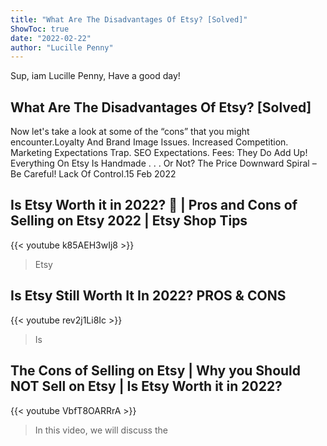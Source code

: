 ```yaml
---
title: "What Are The Disadvantages Of Etsy? [Solved]"
ShowToc: true 
date: "2022-02-22"
author: "Lucille Penny" 
---
```


Sup, iam Lucille Penny, Have a good day!
## What Are The Disadvantages Of Etsy? [Solved]
 Now let's take a look at some of the “cons” that you might encounter.Loyalty And Brand Image Issues. 
 Increased Competition. 
 Marketing Expectations Trap. 
 SEO Expectations. 
 Fees: They Do Add Up! 
 Everything On Etsy Is Handmade . . . Or Not? 
 The Price Downward Spiral – Be Careful! 
 Lack Of Control.15 Feb 2022

## Is Etsy Worth it in 2022? 🤔 | Pros and Cons of Selling on Etsy 2022 | Etsy Shop Tips
{{< youtube k85AEH3wIj8 >}}
>Etsy

## Is Etsy Still Worth It In 2022? PROS & CONS
{{< youtube rev2j1Li8Ic >}}
>Is 

## The Cons of Selling on Etsy | Why you Should NOT Sell on Etsy | Is Etsy Worth it in 2022?
{{< youtube VbfT8OARRrA >}}
>In this video, we will discuss the 

